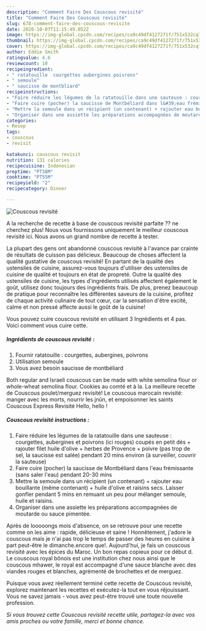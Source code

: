 ```yaml
---
description: "Comment Faire Des Couscous revisité"
title: "Comment Faire Des Couscous revisité"
slug: 678-comment-faire-des-couscous-revisite
date: 2020-10-07T11:15:49.052Z
image: https://img-global.cpcdn.com/recipes/ca9c49df4127271f/751x532cq70/couscous-revisite-photo-principale-de-la-recette.jpg
thumbnail: https://img-global.cpcdn.com/recipes/ca9c49df4127271f/751x532cq70/couscous-revisite-photo-principale-de-la-recette.jpg
cover: https://img-global.cpcdn.com/recipes/ca9c49df4127271f/751x532cq70/couscous-revisite-photo-principale-de-la-recette.jpg
author: Eddie Smith
ratingvalue: 4.6
reviewcount: 10
recipeingredient:
- " ratatouille  courgettes aubergines poivrons"
- " semoule"
- " saucisse de montbliard"
recipeinstructions:
- "Faire réduire les légumes de la ratatouille dans une sauteuse : courgettes, aubergines et poivrons (ici rouges) coupés en petit dés + rajouter filet huile d&#39;olive + herbes de Provence + poivre (pas trop de sel, la saucisse est salée) pendant 20 mins environ (à surveiller, couvrir la sauteuse)"
- "Faire cuire (pocher) la saucisse de Montbéliard dans l&#39;eau frémissante (sans saler l&#39;eau) pendant 20-30 mins"
- "Mettre la semoule dans un récipient (un contenant) + rajouter eau bouillante (même contenant) + huile d&#39;olive et raisins secs. Laisser gonfler pendant 5 mins en remuant un peu pour mélanger semoule, huile et raisins."
- "Organiser dans une assiette les préparations accompagnées de moutarde ou sauce pimentée."
categories:
- Resep
tags:
- couscous
- revisit

katakunci: couscous revisit 
nutrition: 131 calories
recipecuisine: Indonesian
preptime: "PT38M"
cooktime: "PT55M"
recipeyield: "2"
recipecategory: Dinner

---
```



![Couscous revisité](https://img-global.cpcdn.com/recipes/ca9c49df4127271f/751x532cq70/couscous-revisite-photo-principale-de-la-recette.jpg)

A la recherche de recette à base de couscous revisité parfaite ?? ne cherchez plus! Nous vous fournissons uniquement le meilleur couscous revisité ici. Nous avons un grand nombre de recette à tester.

La plupart des gens ont abandonné couscous revisité à l'avance par crainte de résultats de cuisson pas délicieux. Beaucoup de choses affectent la qualité gustative de couscous revisité! En partant de la qualité des ustensiles de cuisine, assurez-vous toujours d'utiliser des ustensiles de cuisine de qualité et toujours en état de propreté. Outre la qualité des ustensiles de cuisine, les types d'ingrédients utilisés affectent également le goût, utilisez donc toujours des ingrédients frais. De plus, prenez beaucoup de pratique pour reconnaître les différentes saveurs de la cuisine, profitez de chaque activité culinaire de tout cœur, car la sensation d'être excité, calme et non pressé affecte aussi le goût de la cuisine!

<!--inarticleads1-->

Vous pouvez cuire couscous revisité en utilisant 3 Ingrédients et 4 pas. Voici comment vous cuire cette.

##### Ingrédients de couscous revisité :

1. Fournir  ratatouille : courgettes, aubergines, poivrons
1. Utilisation  semoule
1. Vous avez besoin  saucisse de montbéliard


Both regular and Israeli couscous can be made with white semolina flour or whole-wheat semolina flour. Cookies au comté et à la. La meilleure recette de Couscous poulet/merguez revisité! Le couscous marocain revisité: manger avec les morts, nourrir les jnûn, et empoisonner les saints Couscous Express Revisité Hello, hello ! 

<!--inarticleads2-->

##### Couscous revisité instructions :

1. Faire réduire les légumes de la ratatouille dans une sauteuse : courgettes, aubergines et poivrons (ici rouges) coupés en petit dés + rajouter filet huile d&#39;olive + herbes de Provence + poivre (pas trop de sel, la saucisse est salée) pendant 20 mins environ (à surveiller, couvrir la sauteuse)
1. Faire cuire (pocher) la saucisse de Montbéliard dans l&#39;eau frémissante (sans saler l&#39;eau) pendant 20-30 mins
1. Mettre la semoule dans un récipient (un contenant) + rajouter eau bouillante (même contenant) + huile d&#39;olive et raisins secs. Laisser gonfler pendant 5 mins en remuant un peu pour mélanger semoule, huile et raisins.
1. Organiser dans une assiette les préparations accompagnées de moutarde ou sauce pimentée.


Après de looooongs mois d&#39;absence, on se retrouve pour une recette comme on les aime : rapide, délicieuse et saine ! Honnêtement, j&#39;adore le couscous mais je n&#39;ai pas trop le temps de passer des heures en cuisine à part peut-être le dimanche.encore que!. Aujourd&#39;hui, je fais un couscous revisité avec les épices du Maroc. Un bon repas copieux pour ce début d. Le couscous royal bônois est une institution chez nous ainsi que le couscous mhawer, le royal est accompagné d&#39;une sauce blanche avec des viandes rouges et blanches, agrémenté de brochettes et de merguez. 

<!--inarticleads1-->

<p>
Puisque vous avez réellement terminé cette recette de Couscous revisité, explorez maintenant les recettes et exécutez-la tout en vous réjouissant. Vous ne savez jamais - vous avez peut-être trouvé une toute nouvelle profession.
</p>

<p>
<i>Si vous trouvez cette Couscous revisité recette utile, partagez-la avec vos amis proches ou votre famille, merci et bonne chance.</i>
</p>
